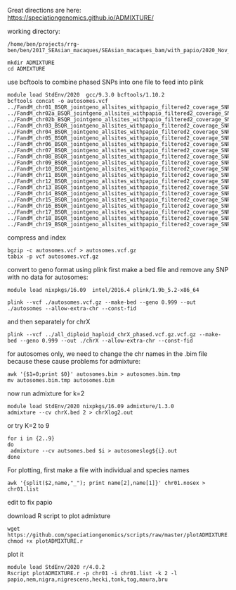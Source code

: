 Great directions are here: https://speciationgenomics.github.io/ADMIXTURE/


working directory: 
```
/home/ben/projects/rrg-ben/ben/2017_SEAsian_macaques/SEAsian_macaques_bam/with_papio/2020_Nov_filtered_by_depth_3sigmas/final_data_including_sites_with_lots_of_missing_data
```

```
mkdir ADMIXTURE
cd ADMIXTURE
```
use bcftools to combine phased SNPs into one file to feed into plink
```
module load StdEnv/2020  gcc/9.3.0 bcftools/1.10.2
bcftools concat -o autosomes.vcf ../FandM_chr01_BSQR_jointgeno_allsites_withpapio_filtered2_coverage_SNPsonly.vcf.gz.phased.vcf.gz.vcf.gz ../FandM_chr02a_BSQR_jointgeno_allsites_withpapio_filtered2_coverage_SNPsonly.vcf.gz.phased.vcf.gz.vcf.gz ../FandM_chr02b_BSQR_jointgeno_allsites_withpapio_filtered2_coverage_SNPsonly.vcf.gz.phased.vcf.gz.vcf.gz ../FandM_chr03_BSQR_jointgeno_allsites_withpapio_filtered2_coverage_SNPsonly.vcf.gz.phased.vcf.gz.vcf.gz ../FandM_chr04_BSQR_jointgeno_allsites_withpapio_filtered2_coverage_SNPsonly.vcf.gz.phased.vcf.gz.vcf.gz ../FandM_chr05_BSQR_jointgeno_allsites_withpapio_filtered2_coverage_SNPsonly.vcf.gz.phased.vcf.gz.vcf.gz ../FandM_chr06_BSQR_jointgeno_allsites_withpapio_filtered2_coverage_SNPsonly.vcf.gz.phased.vcf.gz.vcf.gz ../FandM_chr07_BSQR_jointgeno_allsites_withpapio_filtered2_coverage_SNPsonly.vcf.gz.phased.vcf.gz.vcf.gz ../FandM_chr08_BSQR_jointgeno_allsites_withpapio_filtered2_coverage_SNPsonly.vcf.gz.phased.vcf.gz.vcf.gz ../FandM_chr09_BSQR_jointgeno_allsites_withpapio_filtered2_coverage_SNPsonly.vcf.gz.phased.vcf.gz.vcf.gz ../FandM_chr10_BSQR_jointgeno_allsites_withpapio_filtered2_coverage_SNPsonly.vcf.gz.phased.vcf.gz.vcf.gz ../FandM_chr11_BSQR_jointgeno_allsites_withpapio_filtered2_coverage_SNPsonly.vcf.gz.phased.vcf.gz.vcf.gz ../FandM_chr12_BSQR_jointgeno_allsites_withpapio_filtered2_coverage_SNPsonly.vcf.gz.phased.vcf.gz.vcf.gz ../FandM_chr13_BSQR_jointgeno_allsites_withpapio_filtered2_coverage_SNPsonly.vcf.gz.phased.vcf.gz.vcf.gz ../FandM_chr14_BSQR_jointgeno_allsites_withpapio_filtered2_coverage_SNPsonly.vcf.gz.phased.vcf.gz.vcf.gz ../FandM_chr15_BSQR_jointgeno_allsites_withpapio_filtered2_coverage_SNPsonly.vcf.gz.phased.vcf.gz.vcf.gz ../FandM_chr16_BSQR_jointgeno_allsites_withpapio_filtered2_coverage_SNPsonly.vcf.gz.phased.vcf.gz.vcf.gz ../FandM_chr17_BSQR_jointgeno_allsites_withpapio_filtered2_coverage_SNPsonly.vcf.gz.phased.vcf.gz.vcf.gz ../FandM_chr18_BSQR_jointgeno_allsites_withpapio_filtered2_coverage_SNPsonly.vcf.gz.phased.vcf.gz.vcf.gz ../FandM_chr19_BSQR_jointgeno_allsites_withpapio_filtered2_coverage_SNPsonly.vcf.gz.phased.vcf.gz.vcf.gz 
```
compress and index
```
bgzip -c autosomes.vcf > autosomes.vcf.gz
tabix -p vcf autosomes.vcf.gz
```
convert to geno format using plink
first make a bed file and remove any SNP with no data for autosomes:

```
module load nixpkgs/16.09  intel/2016.4 plink/1.9b_5.2-x86_64

plink --vcf ./autosomes.vcf.gz --make-bed --geno 0.999 --out ./autosomes --allow-extra-chr --const-fid
```
and then separately for chrX
```
plink --vcf ../all_diploid_haploid_chrX_phased.vcf.gz.vcf.gz --make-bed --geno 0.999 --out ./chrX --allow-extra-chr --const-fid
```
for autosomes only, we need to change the chr names in the .bim file because these cause problems for admixture:
```
awk '{$1=0;print $0}' autosomes.bim > autosomes.bim.tmp
mv autosomes.bim.tmp autosomes.bim
```


now run admixture for k=2
```
module load StdEnv/2020 nixpkgs/16.09 admixture/1.3.0
admixture --cv chrX.bed 2 > chrXlog2.out
```
or try K=2 to 9
```
for i in {2..9}
do
 admixture --cv autsomes.bed $i > autosomeslog${i}.out
done
```
For plotting, first make a file with individual and species names
```
awk '{split($2,name,"_"); print name[2],name[1]}' chr01.nosex > chr01.list
```
edit to fix papio



download R script to plot admixture 
```
wget https://github.com/speciationgenomics/scripts/raw/master/plotADMIXTURE.r
chmod +x plotADMIXTURE.r
```
plot it
```
module load StdEnv/2020 r/4.0.2
Rscript plotADMIXTURE.r -p chr01 -i chr01.list -k 2 -l papio,nem,nigra,nigrescens,hecki,tonk,tog,maura,bru 
```
